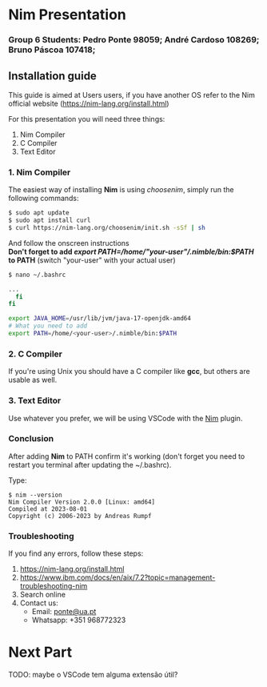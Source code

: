# Nim Presentation
### Group 6 Students: Pedro Ponte 98059; André Cardoso 108269; Bruno Páscoa 107418;

## Installation guide

This guide is aimed at Users users, if you have another OS refer to the Nim official website (https://nim-lang.org/install.html)

For this presentation you will need three things:
1. Nim Compiler
2. C Compiler
3. Text Editor


### 1. Nim Compiler
The easiest way of installing **Nim** is using _choosenim_, simply run the following commands:
```bash
$ sudo apt update
$ sudo apt install curl
$ curl https://nim-lang.org/choosenim/init.sh -sSf | sh
```
And follow the onscreen instructions\
**Don't forget to add _export PATH=/home/"your-user"/.nimble/bin:$PATH_ to PATH** (switch "your-user" with your actual user)
```bash
$ nano ~/.bashrc

...
  fi
fi

export JAVA_HOME=/usr/lib/jvm/java-17-openjdk-amd64
# What you need to add
export PATH=/home/<your-user>/.nimble/bin:$PATH
```


### 2. C Compiler

If you're using Unix you should have a C compiler like **gcc**, but others are usable as well.


### 3. Text Editor

Use whatever you prefer, we will be using VSCode with the [Nim](https://marketplace.visualstudio.com/items?itemName=nimsaem.nimvscode) plugin.



### Conclusion

After adding **Nim** to PATH confirm it's working (don't forget you need to restart you terminal after updating the ~/.bashrc).

Type:
```
$ nim --version
Nim Compiler Version 2.0.0 [Linux: amd64]
Compiled at 2023-08-01
Copyright (c) 2006-2023 by Andreas Rumpf
```


### Troubleshooting

If you find any errors, follow these steps:
1. https://nim-lang.org/install.html
2. https://www.ibm.com/docs/en/aix/7.2?topic=management-troubleshooting-nim
3. Search online
4. Contact us:
    - Email: ponte@ua.pt
    - Whatsapp: +351 968772323
 


# Next Part
TODO: maybe o VSCode tem alguma extensão útil?



